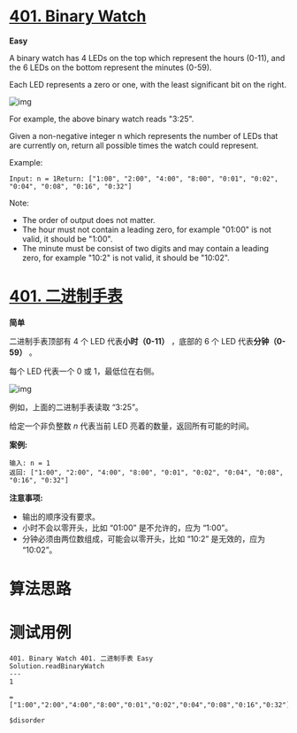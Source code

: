 # [401. Binary Watch][enTitle]

**Easy**

A binary watch has 4 LEDs on the top which represent the hours (0-11), and the 6 LEDs on the bottom represent the minutes (0-59).

Each LED represents a zero or one, with the least significant bit on the right.

![img](https://upload.wikimedia.org/wikipedia/commons/8/8b/Binary_clock_samui_moon.jpg)

For example, the above binary watch reads "3:25".

Given a non-negative integer n which represents the number of LEDs that are currently on, return all possible times the watch could represent.

Example:

```
Input: n = 1Return: ["1:00", "2:00", "4:00", "8:00", "0:01", "0:02", "0:04", "0:08", "0:16", "0:32"]
```



Note:

- The order of output does not matter. 
- The hour must not contain a leading zero, for example "01:00" is not valid, it should be "1:00". 
- The minute must be consist of two digits and may contain a leading zero, for example "10:2" is not valid, it should be "10:02".




# [401. 二进制手表][cnTitle]

**简单**

二进制手表顶部有 4 个 LED 代表**小时（0-11）** ，底部的 6 个 LED 代表**分钟（0-59）** 。

每个 LED 代表一个 0 或 1，最低位在右侧。

![img](https://upload.wikimedia.org/wikipedia/commons/8/8b/Binary_clock_samui_moon.jpg)

例如，上面的二进制手表读取 “3:25”。

给定一个非负整数  *n* 代表当前 LED 亮着的数量，返回所有可能的时间。

**案例:** 

```
输入: n = 1
返回: ["1:00", "2:00", "4:00", "8:00", "0:01", "0:02", "0:04", "0:08", "0:16", "0:32"]
```



**注意事项:** 

- 输出的顺序没有要求。 
- 小时不会以零开头，比如 “01:00” 是不允许的，应为 “1:00”。 
- 分钟必须由两位数组成，可能会以零开头，比如 “10:2” 是无效的，应为 “10:02”。




# 算法思路

# 测试用例
```
401. Binary Watch 401. 二进制手表 Easy
Solution.readBinaryWatch
---
1

=["1:00","2:00","4:00","8:00","0:01","0:02","0:04","0:08","0:16","0:32"]

$disorder
```

[enTitle]: https://leetcode.com/problems/binary-watch/
[cnTitle]: https://leetcode-cn.com/problems/binary-watch/
